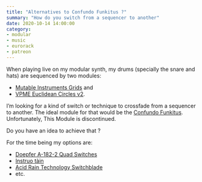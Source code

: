 ```yaml
---
title: "Alternatives to Confundo Funkitus ?"
summary: "How do you switch from a sequencer to another"
date: 2020-10-14 14:00:00
category:
- modular
- music
- eurorack
- patreon
---
```


When playing live on my modular synth, my drums (specially the snare and hats) are sequenced by two modules: 
- [Mutable Instruments Grids](https://mutable-instruments.net/modules/grids/) and 
- [VPME Euclidean Circles v2](http://vpme.de/euclidean-circles/). 

I’m looking for a kind of switch or technique to crossfade from a sequencer to another. The ideal module for that would be the [Confundo Funkitus](https://www.modulargrid.net/e/noise-engineering-confundo-funkitus-). Unfortunately, This Module is discontinued.

Do you have an idea to achieve that ?

For the time being my options are:
- [Doepfer A-182-2 Quad Switches](http://www.doepfer.de/a1822.htm)
- [Instruo tàin](https://www.instruomodular.com/product/tain/)
- [Acid Rain Technology Switchblade](https://acidraintechnology.com/products/switchblade)
- etc.
